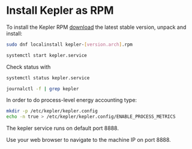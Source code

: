# Install Kepler as RPM

To install the Kepler RPM [download](https://github.com/sustainable-computing-io/kepler/releases/) the latest stable version, unpack and install:

```sh
sudo dnf localinstall kepler-[version.arch].rpm

systemctl start kepler.service
```

Check status with

```sh
systemctl status kepler.service

journalctl -f | grep kepler
```

In order to do process-level energy accounting type:

```sh
mkdir -p /etc/kepler/kepler.config
echo -n true > /etc/kepler/kepler.config/ENABLE_PROCESS_METRICS
```

The kepler service runs on default port 8888.

Use your web browser to navigate to the machine IP on port 8888.
